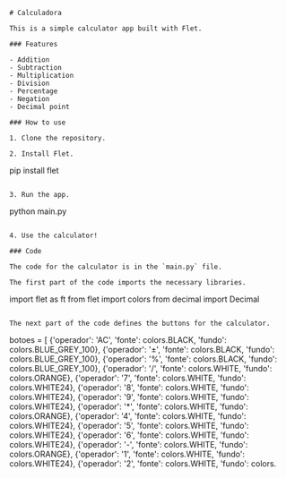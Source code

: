  ```
# Calculadora

This is a simple calculator app built with Flet.

### Features

- Addition
- Subtraction
- Multiplication
- Division
- Percentage
- Negation
- Decimal point

### How to use

1. Clone the repository.

2. Install Flet.

```
pip install flet
```

3. Run the app.

```
python main.py
```

4. Use the calculator!

### Code

The code for the calculator is in the `main.py` file.

The first part of the code imports the necessary libraries.

```
import flet as ft
from flet import colors
from decimal import Decimal
```

The next part of the code defines the buttons for the calculator.

```
botoes = [
    {'operador': 'AC', 'fonte': colors.BLACK, 'fundo': colors.BLUE_GREY_100},
    {'operador': '±', 'fonte': colors.BLACK, 'fundo': colors.BLUE_GREY_100},
    {'operador': '%', 'fonte': colors.BLACK, 'fundo': colors.BLUE_GREY_100},
    {'operador': '/', 'fonte': colors.WHITE, 'fundo': colors.ORANGE},
    {'operador': '7', 'fonte': colors.WHITE, 'fundo': colors.WHITE24},
    {'operador': '8', 'fonte': colors.WHITE, 'fundo': colors.WHITE24},
    {'operador': '9', 'fonte': colors.WHITE, 'fundo': colors.WHITE24},
    {'operador': '*', 'fonte': colors.WHITE, 'fundo': colors.ORANGE},
    {'operador': '4', 'fonte': colors.WHITE, 'fundo': colors.WHITE24},
    {'operador': '5', 'fonte': colors.WHITE, 'fundo': colors.WHITE24},
    {'operador': '6', 'fonte': colors.WHITE, 'fundo': colors.WHITE24},
    {'operador': '-', 'fonte': colors.WHITE, 'fundo': colors.ORANGE},
    {'operador': '1', 'fonte': colors.WHITE, 'fundo': colors.WHITE24},
    {'operador': '2', 'fonte': colors.WHITE, 'fundo': colors.

